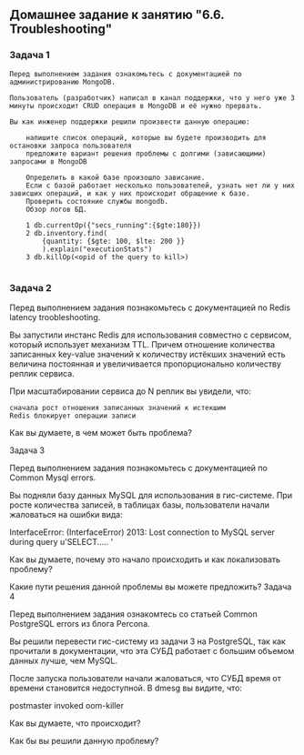 ## Домашнее задание к занятию "6.6. Troubleshooting"
### Задача 1
````
Перед выполнением задания ознакомьтесь с документацией по администрированию MongoDB.

Пользователь (разработчик) написал в канал поддержки, что у него уже 3 минуты происходит CRUD операция в MongoDB и её нужно прервать.

Вы как инженер поддержки решили произвести данную операцию:

    напишите список операций, которые вы будете производить для остановки запроса пользователя
    предложите вариант решения проблемы с долгими (зависающими) запросами в MongoDB
````
````
    Определить в какой базе произошло зависание.
    Если с базой работает несколько пользователей, узнать нет ли у них зависших операций, и как у них происходит обращение к базе.
    Проверить состояние службы mongodb.
    Обзор логов БД.
    
    1 db.currentOp({"secs_running":{$gte:180}})
    2 db.inventory.find(
        {quantity: {$gte: 100, $lte: 200 }}
        ).explain("executionStats")
    3 db.killOp(<opid of the query to kill>)
    
````

### Задача 2

Перед выполнением задания познакомьтесь с документацией по Redis latency troobleshooting.

Вы запустили инстанс Redis для использования совместно с сервисом, который использует механизм TTL. Причем отношение количества записанных key-value значений к количеству истёкших значений есть величина постоянная и увеличивается пропорционально количеству реплик сервиса.

При масштабировании сервиса до N реплик вы увидели, что:

    сначала рост отношения записанных значений к истекшим
    Redis блокирует операции записи

Как вы думаете, в чем может быть проблема?

Задача 3

Перед выполнением задания познакомьтесь с документацией по Common Mysql errors.

Вы подняли базу данных MySQL для использования в гис-системе. При росте количества записей, в таблицах базы, пользователи начали жаловаться на ошибки вида:

InterfaceError: (InterfaceError) 2013: Lost connection to MySQL server during query u'SELECT..... '

Как вы думаете, почему это начало происходить и как локализовать проблему?

Какие пути решения данной проблемы вы можете предложить?
Задача 4

Перед выполнением задания ознакомтесь со статьей Common PostgreSQL errors из блога Percona.

Вы решили перевести гис-систему из задачи 3 на PostgreSQL, так как прочитали в документации, что эта СУБД работает с большим объемом данных лучше, чем MySQL.

После запуска пользователи начали жаловаться, что СУБД время от времени становится недоступной. В dmesg вы видите, что:

postmaster invoked oom-killer

Как вы думаете, что происходит?

Как бы вы решили данную проблему?
